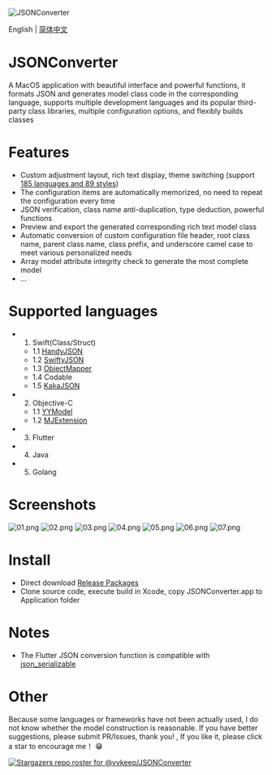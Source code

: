 ![JSONConverter](/Screenshots/logo.png)

English | [简体中文](./README.zh-CN.md)

JSONConverter
============
A MacOS application with beautiful interface and powerful functions, it formats JSON and generates model class code in the corresponding language, supports multiple development languages and its popular third-party class libraries, multiple configuration options, and flexibly builds classes

Features
========
* Custom adjustment layout, rich text display, theme switching (support [185 languages and 89 styles](https://highlightjs.org/static/demo/))
* The configuration items are automatically memorized, no need to repeat the configuration every time
* JSON verification, class name anti-duplication, type deduction, powerful functions
* Preview and export the generated corresponding rich text model class
* Automatic conversion of custom configuration file header, root class name, parent class name, class prefix, and underscore camel case to meet various personalized needs
* Array model attribute integrity check to generate the most complete model
* ...

Supported languages
=============================
- 1. Swift(Class/Struct)
    - 1.1 [HandyJSON](https://github.com/alibaba/HandyJSON)
    - 1.2 [SwiftyJSON](https://github.com/SwiftyJSON/SwiftyJSON)
    - 1.3 [ObjectMapper](https://github.com/Hearst-DD/ObjectMapper)
    - 1.4 Codable
    - 1.5 [KakaJSON](https://github.com/kakaopensource/KakaJSON)
- 2. Objective-C
    - 1.1 [YYModel](https://github.com/ibireme/YYModel)
    - 1.2 [MJExtension](https://github.com/CoderMJLee/MJExtension)
- 3. Flutter
- 4. Java
- 5. Golang

Screenshots
========================
![01.png](/Screenshots/01.png)
![02.png](/Screenshots/02.png)
![03.png](/Screenshots/03.png)
![04.png](/Screenshots/04.png)
![05.png](/Screenshots/05.png)
![06.png](/Screenshots/06.png)
![07.png](/Screenshots/07.png)

Install
============
- Direct download [Release Packages](https://github.com/vvkeep/JSONConverter/releases)
- Clone source code, execute build in Xcode, copy JSONConverter.app to Application folder

Notes
=====
* The Flutter JSON conversion function is compatible with [json_serializable](https://github.com/dart-lang/json_serializable)

Other
======
Because some languages or frameworks have not been actually used, I do not know whether the model construction is reasonable. If you have better suggestions, please submit PR/Issues, thank you! , If you like it, please click a star to encourage me！ 😁

[![Stargazers repo roster for @vvkeep/JSONConverter](https://reporoster.com/stars/vvkeep/JSONConverter)](https://github.com/vvkeep/JSONConverter/stargazers)
